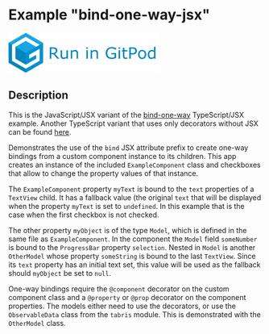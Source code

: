 # Example "bind-one-way-jsx"

[![GitPod Logo](../../doc/run-in-gitpod.png)](https://gitpod.io/#example=bind-one-way-jsx/https://github.com/eclipsesource/tabris-decorators/tree/master/examples/bind-one-way-jsx)

## Description

This is the JavaScript/JSX variant of the [bind-one-way](../bind-one-way) TypeScript/JSX example. Another TypeScript variant that uses only decorators without JSX can be found [here](../bind-one-way-ts).

Demonstrates the use of the `bind` JSX attribute prefix to create one-way bindings from a custom component instance to its children. This app creates an instance of the included `ExampleComponent` class and checkboxes that allow to change the property values of that instance.

The `ExampleComponent` property `myText` is bound to the `text` properties of a `TextView` child. It has a fallback value (the original `text` that will be displayed when the property `myText` is set to `undefined`. In this example that is the case when the first checkbox is not checked.

The other property `myObject` is of the type `Model`, which is defined in the same file as `ExampleComponent`. In the component the `Model` field `someNumber` is bound to the `ProgressBar` property `selection`. Nested in `Model` is another `OtherModel` whose property `someString` is bound to the last `TextView`. Since its `text` property has an initial text set, this value will be used as the fallback should `myObject` be set to `null`.

One-way bindings require the `@component` decorator on the custom component class and a `@property` or `@prop` decorator on the component properties. The models either need to use the decorators, or use the `ObservableData` class from the `tabris` module. This is demonstrated with the `OtherModel` class.

